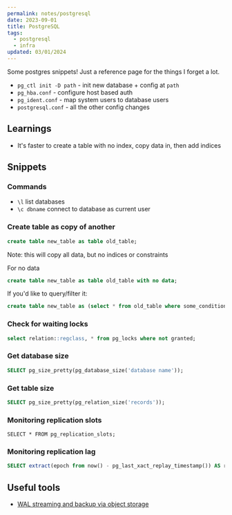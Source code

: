 ```yaml
---
permalink: notes/postgresql
date: 2023-09-01
title: PostgreSQL
tags:
  - postgresql
  - infra
updated: 03/01/2024
---
```

Some postgres snippets! Just a reference page for the things I forget a lot.

- `pg_ctl init -D path` - init new database + config at `path`
- `pg_hba.conf` - configure host based auth
- `pg_ident.conf` - map system users to database users
- `postgresql.conf` - all the other config changes

## Learnings
- It's faster to create a table with no index, copy data in, then add indices

## Snippets

### Commands

- `\l` list databases
- `\c dbname` connect to database as current user

### Create table as copy of another
```sql
create table new_table as table old_table;
```
Note: this will copy all data, but no indices or constraints

For no data

```sql
create table new_table as table old_table with no data;
```

If you'd like to query/filter it:

```sql
create table new_table as (select * from old_table where some_condition);
```

### Check for waiting locks
```sql
select relation::regclass, * from pg_locks where not granted;
```

### Get database size

```sql
SELECT pg_size_pretty(pg_database_size('database name'));
```

### Get table size
```sql
SELECT pg_size_pretty(pg_relation_size('records'));
```
### Monitoring replication slots
```
SELECT * FROM pg_replication_slots;
```

### Monitoring replication lag
```sql
SELECT extract(epoch from now() - pg_last_xact_replay_timestamp()) AS replica_lag
```


## Useful tools
- [WAL streaming and backup via object storage](https://github.com/wal-g/wal-g)